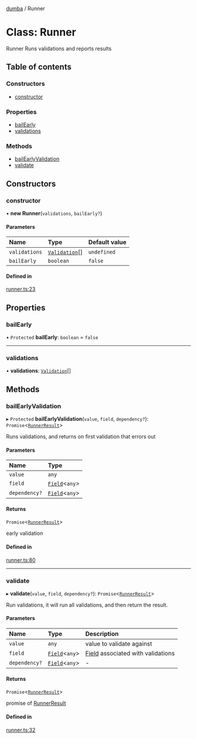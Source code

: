 [dumba](../README.md) / Runner

# Class: Runner

Runner
Runs validations and reports results

## Table of contents

### Constructors

- [constructor](Runner.md#constructor)

### Properties

- [bailEarly](Runner.md#bailearly)
- [validations](Runner.md#validations)

### Methods

- [bailEarlyValidation](Runner.md#bailearlyvalidation)
- [validate](Runner.md#validate)

## Constructors

### constructor

• **new Runner**(`validations`, `bailEarly?`)

#### Parameters

| Name | Type | Default value |
| :------ | :------ | :------ |
| `validations` | [`Validation`](Validation.md)[] | `undefined` |
| `bailEarly` | `boolean` | `false` |

#### Defined in

[runner.ts:23](https://github.com/ivandotv/dumba/blob/ebd1634/packages/dumba/src/runner.ts#L23)

## Properties

### bailEarly

• `Protected` **bailEarly**: `boolean` = `false`

___

### validations

• **validations**: [`Validation`](Validation.md)[]

## Methods

### bailEarlyValidation

▸ `Protected` **bailEarlyValidation**(`value`, `field`, `dependency?`): `Promise`<[`RunnerResult`](../README.md#runnerresult)\>

Runs validations, and returns on first validation that errors out

#### Parameters

| Name | Type |
| :------ | :------ |
| `value` | `any` |
| `field` | [`Field`](Field.md)<`any`\> |
| `dependency?` | [`Field`](Field.md)<`any`\> |

#### Returns

`Promise`<[`RunnerResult`](../README.md#runnerresult)\>

early validation

#### Defined in

[runner.ts:80](https://github.com/ivandotv/dumba/blob/ebd1634/packages/dumba/src/runner.ts#L80)

___

### validate

▸ **validate**(`value`, `field`, `dependency?`): `Promise`<[`RunnerResult`](../README.md#runnerresult)\>

Run validations, it will run all validations, and then return the result.

#### Parameters

| Name | Type | Description |
| :------ | :------ | :------ |
| `value` | `any` | value to validate against |
| `field` | [`Field`](Field.md)<`any`\> | [Field](Field.md) associated with validations |
| `dependency?` | [`Field`](Field.md)<`any`\> | - |

#### Returns

`Promise`<[`RunnerResult`](../README.md#runnerresult)\>

promise of [RunnerResult](../README.md#runnerresult)

#### Defined in

[runner.ts:32](https://github.com/ivandotv/dumba/blob/ebd1634/packages/dumba/src/runner.ts#L32)
